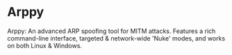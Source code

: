 # Arppy
Arppy: An advanced ARP spoofing tool for MITM attacks. Features a rich command-line interface, targeted &amp; network-wide 'Nuke' modes, and works on both Linux &amp; Windows.
